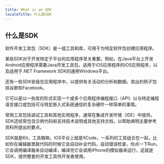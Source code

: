 ```yaml
---
title: What is an SDK
localeTitle: 什么是SDK
---
```

## 什么是SDK

软件开发工具包（SDK）是一组工具和库，可用于为特定软件包创建应用程序。

某些SDK对于开发特定于平台的应用程序至关重要。例如，在Java平台上开发Android应用程序需要Java开发工具包，适用于iOS应用程序的iOS应用程序，以及适用于.NET Framework SDK的通用Windows平台。

还有一些SDK安装在应用程序中，以提供有关活动的分析和数据。突出的例子包括谷歌和Facebook。

它可以是以一些库的形式实现一个或多个应用程序编程接口（API）以与特定编程语言接口或包括可与特定嵌入式系统通信的复杂硬件一样简单的事情。

常用工具包括调试工具和其他实用程序，通常在集成开发环境（IDE）中提供。 SDK还经常包含示例代码和支持技术说明或其他支持文档，以帮助阐明主要参考资料所提出的要点。

SDK就是Kit，工具箱嘛，IOS平台上就是XCode，一系列的工具组合在一起，比如你在编辑器里敲代码的时候它会自动补全代码，自动错误检查，你点一下Run，它会调用编译器来自动编译，编译完它会调用iPhone的模拟器来运行，这就是SDK，提供整套的开发工具供开发者使用。

